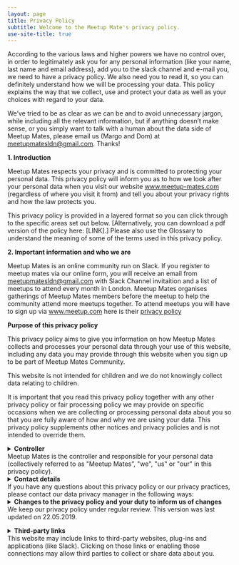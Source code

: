 ```yaml
---
layout: page
title: Privacy Policy
subtitle: Welcome to the Meetup Mate's privacy policy.
use-site-title: true
---
```


According to the various laws and higher powers we have no control over, in order to legitimately ask you for any personal information (like your name, last name and email address), add you to the slack channel and e-mail you, we need to have a privacy policy. We also need you to read it, so you can definitely understand how we will be processing your data. 
This policy explains the way that we collect, use and protect your data as well as your choices with regard to your data.

We’ve tried to be as clear as we can be and to avoid unnecessary jargon, while including all the relevant information, but if anything doesn’t make sense, or you simply want to talk with a human about the data side of Meetup Mates, please email us (Margo and Dom) at meetupmatesldn@gmail.com. Thanks! 

**1. Introduction**

Meetup Mates respects your privacy and is committed to protecting your personal data. This privacy policy will inform you as to how we look after your personal data when you visit our website www.meetup-mates.com (regardless of where you visit it from) and tell you about your privacy rights and how the law protects you. 

This privacy policy is provided in a layered format so you can click through to the specific areas set out below. [Alternatively, you can download a pdf version of the policy here: [LINK].] Please also use the Glossary to understand the meaning of some of the terms used in this privacy policy.



**2. Important information and who we are**

Meetup Mates is an online community run on Slack. If you register to meetup mates via our online form, you will receive an email from meetupmatesldn@gmail.com with Slack Channel invitaition and a list of meetups to attend every month in London. Meetup Mates organises gatherings of Meetup Mates members before the meetup to help the community attend more meetups together. To attend meetups you will have to sign up via www.meetup.com here is their [privacy policy](https://www.meetup.com/privacy/)

**Purpose of this privacy policy**

This privacy policy aims to give you information on how Meetup Mates collects and processes your personal data through your use of this website, including any data you may provide through this website when you sign up to be part of Meetup Mates Community. 

This website is not intended for children and we do not knowingly collect data relating to children.

It is important that you read this privacy policy together with any other privacy policy or fair processing policy we may provide on specific occasions when we are collecting or processing personal data about you so that you are fully aware of how and why we are using your data. This privacy policy supplements other notices and privacy policies and is not intended to override them. 

<details>
 <summary><b>Controller</b>
<br>
Meetup Mates is the controller and responsible for your personal data (collectively referred to as "Meetup Mates”, "we", "us" or "our" in this privacy policy).   <br></summary>
<br>
We have appointed a data privacy manager who is responsible for overseeing questions in relation to this privacy policy. If you have any questions about this privacy policy, including any requests to exercise your legal rights, please contact the data privacy manager using the details set out below. </details>


<details>
 <br>
 <summary><b>Contact details</b>
  <br>
If you have any questions about this privacy policy or our privacy practices, please contact our data privacy manager in the following ways:</summary>
Data Privacy Manager: Margo Gantner
Email address: meetupmatesldn@gmail.com
<br>
You have the right to make a complaint at any time to the Information Commissioner's Office (ICO), the UK supervisory authority for data protection issues (www.ico.org.uk). We would, however, appreciate the chance to deal with your concerns before you approach the ICO so please contact us in the first instance. </details>

<details>
 <summary><b>Changes to the privacy policy and your duty to inform us of changes</b>
  <br>
We keep our privacy policy under regular review. This version was last updated on 22.05.2019. <br></summary>

Historic versions are archived here: [LINK]. 
 <br>
It is important that the personal data we hold about you is accurate and current. Please keep us informed if your personal data changes during your relationship with us.</details>

<details>
 <summary><b>Third-party links</b>
 <br>  
 This website may include links to third-party websites, plug-ins and applications (like Slack). Clicking on those links or enabling those connections may allow third parties to collect or share data about you.</summary>
<br>
We do not control these third-party websites and are not responsible for their privacy statements. When you leave our website, we encourage you to read the privacy policy of every website you visit.</details>




